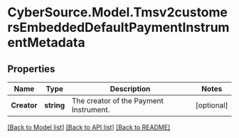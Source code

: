 # CyberSource.Model.Tmsv2customersEmbeddedDefaultPaymentInstrumentMetadata
## Properties

Name | Type | Description | Notes
------------ | ------------- | ------------- | -------------
**Creator** | **string** | The creator of the Payment Instrument.  | [optional] 

[[Back to Model list]](../README.md#documentation-for-models) [[Back to API list]](../README.md#documentation-for-api-endpoints) [[Back to README]](../README.md)

